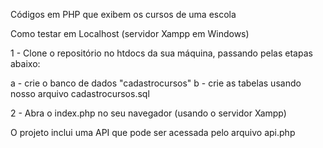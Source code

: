 Códigos em PHP que exibem os cursos de uma escola

Como testar em Localhost (servidor Xampp em Windows)

1 - Clone o repositório no htdocs da sua máquina, passando pelas etapas abaixo:

  a - crie o banco de dados "cadastrocursos"
  b - crie as tabelas usando nosso arquivo cadastrocursos.sql

2 - Abra o index.php no seu navegador (usando o servidor Xampp)

O projeto inclui uma API que pode ser acessada pelo arquivo api.php
